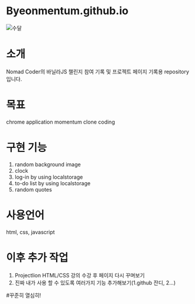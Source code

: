 # Byeonmentum.github.io
![수달](https://user-images.githubusercontent.com/54176384/182755701-0897b659-ed4d-4a83-b33c-16e902fdf659.png)

# 소개
Nomad Coder의 바닐라JS 챌린지 참여 기록 및 프로젝트 페이지 기록용 repository입니다.

# 목표
chrome application momentum clone coding

# 구현 기능
1. random background image
2. clock
3. log-in by using localstorage
4. to-do list by using localstorage
5. random quotes

# 사용언어
html, css, javascript

# 이후 추가 작업
1. Projectlion HTML/CSS 강의 수강 후 페이지 다시 꾸며보기
2. 진짜 내가 사용 할 수 있도록 여러가지 기능 추가해보기(1.github 잔디, 2...)

#꾸준히 열심히!
